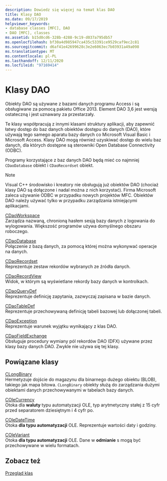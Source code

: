 ```yaml
---
description: Dowiedz się więcej na temat klas DAO
title: Klasy DAO
ms.date: 09/17/2019
helpviewer_keywords:
- database classes [MFC], DAO
- DAO [MFC], classes
ms.assetid: b15d0cd6-328b-4288-9c19-d037a795db57
ms.openlocfilehash: bf30a4d985947ca435c53391ce9529caf9ec2c81
ms.sourcegitcommit: d6af41e42699628c3e2e6063ec7b03931a49a098
ms.translationtype: MT
ms.contentlocale: pl-PL
ms.lasthandoff: 12/11/2020
ms.locfileid: "97169414"
---
```

# <a name="dao-classes"></a>Klasy DAO

Obiekty DAO są używane z bazami danych programu Access i są obsługiwane za pomocą pakietu Office 2013. Element DAO 3,6 jest wersją ostateczną i jest uznawany za przestarzały.

Te klasy współpracują z innymi klasami struktury aplikacji, aby zapewnić łatwy dostęp do baz danych obiektów dostępu do danych (DAO), które używają tego samego aparatu bazy danych co Microsoft Visual Basic i Microsoft Access. Klasy DAO mogą również uzyskiwać dostęp do wielu baz danych, dla których dostępne są sterowniki Open Database Connectivity (ODBC).

Programy korzystające z baz danych DAO będą mieć co najmniej `CDaoDatabase` obiekt i `CDaoRecordset` obiekt.

> [!NOTE]
> Visual C++ środowisko i kreatory nie obsługują już obiektów DAO (chociaż klasy DAO są dołączone i nadal można z nich korzystać). Firma Microsoft zaleca używanie ODBC w przypadku nowych projektów MFC. Obiektów DAO należy używać tylko w przypadku zarządzania istniejącymi aplikacjami.

[CDaoWorkspace](reference/cdaoworkspace-class.md)<br/>
Zarządza nazwaną, chronioną hasłem sesją bazy danych z logowania do wylogowania. Większość programów używa domyślnego obszaru roboczego.

[CDaoDatabase](reference/cdaodatabase-class.md)<br/>
Połączenie z bazą danych, za pomocą której można wykonywać operacje na danych.

[CDaoRecordset](reference/cdaorecordset-class.md)<br/>
Reprezentuje zestaw rekordów wybranych ze źródła danych.

[CDaoRecordView](reference/cdaorecordview-class.md)<br/>
Widok, w którym są wyświetlane rekordy bazy danych w kontrolkach.

[CDaoQueryDef](reference/cdaoquerydef-class.md)<br/>
Reprezentuje definicję zapytania, zazwyczaj zapisana w bazie danych.

[CDaoTableDef](reference/cdaotabledef-class.md)<br/>
Reprezentuje przechowywaną definicję tabeli bazowej lub dołączonej tabeli.

[CDaoException](reference/cdaoexception-class.md)<br/>
Reprezentuje warunek wyjątku wynikający z klas DAO.

[CDaoFieldExchange](reference/cdaofieldexchange-class.md)<br/>
Obsługuje procedury wymiany pól rekordów DAO (DFX) używane przez klasy bazy danych DAO. Zwykle nie używa się tej klasy.

## <a name="related-classes"></a>Powiązane klasy

[CLongBinary](reference/clongbinary-class.md)<br/>
Hermetyzuje dojście do magazynu dla binarnego dużego obiektu (BLOB), takiego jak mapa bitowa. `CLongBinary` obiekty służą do zarządzania dużymi obiektami danych przechowywanymi w tabelach bazy danych.

[COleCurrency](reference/colecurrency-class.md)<br/>
Otoka dla **waluty** typu automatyzacji OLE, typ arytmetyczny stałej z 15 cyfr przed separatorem dziesiętnym i 4 cyfr po.

[COleDateTime](../atl-mfc-shared/reference/coledatetime-class.md)<br/>
Otoka **dla typu automatyzacji** OLE. Reprezentuje wartości daty i godziny.

[COleVariant](reference/colevariant-class.md)<br/>
Otoka **dla typu automatyzacji** OLE. Dane w **odmianie** s mogą być przechowywane w wielu formatach.

## <a name="see-also"></a>Zobacz też

[Przegląd klas](class-library-overview.md)
